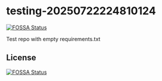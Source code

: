 # testing-20250722224810124
[![FOSSA Status](https://app.fossa.com/api/projects/git%2Bgithub.com%2Fkirogum%2Ftesting-20250722224810124.svg?type=shield)](https://app.fossa.com/projects/git%2Bgithub.com%2Fkirogum%2Ftesting-20250722224810124?ref=badge_shield)

Test repo with empty requirements.txt


## License
[![FOSSA Status](https://app.fossa.com/api/projects/git%2Bgithub.com%2Fkirogum%2Ftesting-20250722224810124.svg?type=large)](https://app.fossa.com/projects/git%2Bgithub.com%2Fkirogum%2Ftesting-20250722224810124?ref=badge_large)